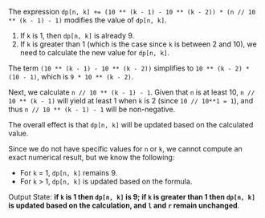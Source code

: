 The expression `dp[n, k] += (10 ** (k - 1) - 10 ** (k - 2)) * (n // 10 ** (k - 1) - 1)` modifies the value of `dp[n, k]`. 

1. If `k` is 1, then `dp[n, k]` is already 9.
2. If `k` is greater than 1 (which is the case since `k` is between 2 and 10), we need to calculate the new value for `dp[n, k]`.

The term `(10 ** (k - 1) - 10 ** (k - 2))` simplifies to `10 ** (k - 2) * (10 - 1)`, which is `9 * 10 ** (k - 2)`.

Next, we calculate `n // 10 ** (k - 1) - 1`. Given that `n` is at least 10, `n // 10 ** (k - 1)` will yield at least 1 when `k` is 2 (since `10 // 10**1 = 1`), and thus `n // 10 ** (k - 1) - 1` will be non-negative.

The overall effect is that `dp[n, k]` will be updated based on the calculated value.

Since we do not have specific values for `n` or `k`, we cannot compute an exact numerical result, but we know the following:

- For `k` = 1, `dp[n, k]` remains 9.
- For `k` > 1, `dp[n, k]` is updated based on the formula.

Output State: **if `k` is 1 then `dp[n, k]` is 9; if `k` is greater than 1 then `dp[n, k]` is updated based on the calculation, and `l` and `r` remain unchanged**.